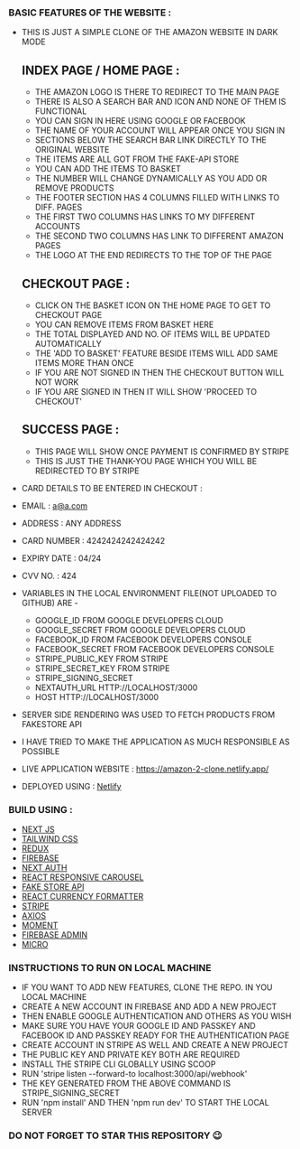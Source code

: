 ### BASIC FEATURES OF THE WEBSITE :
- THIS IS JUST A SIMPLE CLONE OF THE AMAZON WEBSITE IN DARK MODE

    ## INDEX PAGE / HOME PAGE :
    - THE AMAZON LOGO IS THERE TO REDIRECT TO THE MAIN PAGE
    - THERE IS ALSO A SEARCH BAR AND ICON AND NONE OF THEM IS FUNCTIONAL
    - YOU CAN SIGN IN HERE USING GOOGLE OR FACEBOOK
    - THE NAME OF YOUR ACCOUNT WILL APPEAR ONCE YOU SIGN IN
    - SECTIONS BELOW THE SEARCH BAR LINK DIRECTLY TO THE ORIGINAL WEBSITE
    - THE ITEMS ARE ALL GOT FROM THE FAKE-API STORE
    - YOU CAN ADD THE ITEMS TO BASKET
    - THE NUMBER WILL CHANGE DYNAMICALLY AS YOU ADD OR REMOVE PRODUCTS
    - THE FOOTER SECTION HAS 4 COLUMNS FILLED WITH LINKS TO DIFF.     PAGES
    - THE FIRST TWO COLUMNS HAS LINKS TO MY DIFFERENT ACCOUNTS
    - THE SECOND TWO COLUMNS HAS LINK TO DIFFERENT AMAZON PAGES
    - THE LOGO AT THE END REDIRECTS TO THE TOP OF THE PAGE

    ## CHECKOUT PAGE :
    - CLICK ON THE BASKET ICON ON THE HOME PAGE TO GET TO CHECKOUT PAGE
    - YOU CAN REMOVE ITEMS FROM BASKET HERE
    - THE TOTAL DISPLAYED AND NO. OF ITEMS  WILL BE UPDATED AUTOMATICALLY
    - THE 'ADD TO BASKET' FEATURE BESIDE ITEMS WILL ADD SAME ITEMS MORE THAN ONCE
    - IF YOU ARE NOT SIGNED IN THEN THE CHECKOUT BUTTON WILL NOT WORK
    - IF YOU ARE SIGNED IN THEN IT WILL SHOW 'PROCEED TO CHECKOUT'

    ## SUCCESS PAGE :
    - THIS PAGE WILL SHOW ONCE PAYMENT IS CONFIRMED BY STRIPE
    - THIS IS JUST THE THANK-YOU PAGE WHICH YOU WILL BE REDIRECTED TO BY STRIPE 

- CARD DETAILS TO BE ENTERED IN CHECKOUT : 
-   EMAIL : a@a.com
-   ADDRESS : ANY ADDRESS
-   CARD NUMBER : 4242424242424242
-   EXPIRY DATE : 04/24
-   CVV NO. : 424

- VARIABLES IN THE LOCAL ENVIRONMENT FILE(NOT UPLOADED TO GITHUB) ARE -
    - GOOGLE_ID             FROM GOOGLE DEVELOPERS CLOUD
    - GOOGLE_SECRET         FROM GOOGLE DEVELOPERS CLOUD
    - FACEBOOK_ID           FROM FACEBOOK DEVELOPERS CONSOLE
    - FACEBOOK_SECRET       FROM FACEBOOK DEVELOPERS CONSOLE
    - STRIPE_PUBLIC_KEY     FROM STRIPE
    - STRIPE_SECRET_KEY     FROM STRIPE
    - STRIPE_SIGNING_SECRET
    - NEXTAUTH_URL          HTTP://LOCALHOST/3000
    - HOST                  HTTP://LOCALHOST/3000

- SERVER SIDE RENDERING WAS USED TO FETCH PRODUCTS FROM FAKESTORE API
- I HAVE TRIED TO MAKE THE APPLICATION AS MUCH RESPONSIBLE AS POSSIBLE

- LIVE APPLICATION WEBSITE : https://amazon-2-clone.netlify.app/
- DEPLOYED USING : [Netlify](https://www.netlify.com/)

### BUILD USING : 
- [NEXT JS](https://nextjs.org/)
- [TAILWIND CSS](https://tailwindcss.com/)
- [REDUX](https://redux.js.org/)
- [FIREBASE](https://firebase.google.com/)
- [NEXT AUTH](https://next-auth.js.org/)
- [REACT RESPONSIVE CAROUSEL](https://www.npmjs.com/package/react-responsive-carousel)
- [FAKE STORE API](https://fakestoreapi.com/)
- [REACT CURRENCY FORMATTER](https://www.npmjs.com/package/react-currency-formatter)
- [STRIPE](https://stripe.com/en-in)
- [AXIOS](https://www.npmjs.com/package/axios)
- [MOMENT](https://www.npmjs.com/package/moment)
- [FIREBASE ADMIN](https://www.npmjs.com/package/firebase-admin)
- [MICRO](https://www.npmjs.com/package/micro)


### INSTRUCTIONS TO RUN ON LOCAL MACHINE
- IF YOU WANT TO ADD NEW FEATURES, CLONE THE REPO. IN YOU LOCAL MACHINE
- CREATE A NEW ACCOUNT IN FIREBASE AND ADD A NEW PROJECT
- THEN ENABLE GOOGLE AUTHENTICATION AND OTHERS AS YOU WISH
- MAKE SURE YOU HAVE YOUR GOOGLE ID AND PASSKEY AND FACEBOOK ID AND PASSKEY READY FOR THE AUTHENTICATION PAGE
- CREATE ACCOUNT IN STRIPE AS WELL AND CREATE A NEW PROJECT
- THE PUBLIC KEY AND PRIVATE KEY BOTH ARE REQUIRED
- INSTALL THE STRIPE CLI GLOBALLY USING SCOOP
- RUN 'stripe listen --forward-to localhost:3000/api/webhook' 
- THE KEY GENERATED FROM THE ABOVE COMMAND IS STRIPE_SIGNING_SECRET
- RUN 'npm install' AND THEN 'npm run dev' TO START THE LOCAL SERVER

### DO NOT FORGET TO STAR THIS REPOSITORY 😉
